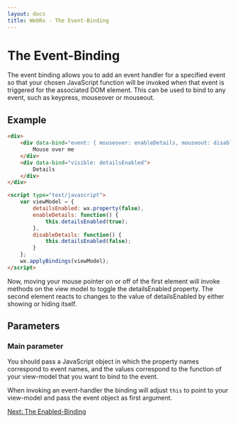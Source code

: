```yaml
---
layout: docs
title: WebRx - The Event-Binding
---
```

# The Event-Binding

The event binding allows you to add an event handler for a specified event so that your chosen JavaScript function will be 
invoked when that event is triggered for the associated DOM element. This can be used to bind to any event, 
such as keypress, mouseover or mouseout.

## Example

```html
<div>
    <div data-bind="event: { mouseover: enableDetails, mouseout: disableDetails }">
        Mouse over me
    </div>
    <div data-bind="visible: detailsEnabled">
        Details
    </div>
</div>
```
 
```html
<script type="text/javascript">
    var viewModel = {
        detailsEnabled: wx.property(false),
        enableDetails: function() {
            this.detailsEnabled(true);
        },
        disableDetails: function() {
            this.detailsEnabled(false);
        }
    };
    wx.applyBindings(viewModel);
</script>
```

Now, moving your mouse pointer on or off of the first element will invoke methods on the view model to 
toggle the detailsEnabled property. The second element reacts to changes to the value of detailsEnabled 
by either showing or hiding itself.

## Parameters

### Main parameter

You should pass a JavaScript object in which the property names correspond to event names, and 
the values correspond to the function of your view-model that you want to bind to the event.

When invoking an event-handler the binding will adjust <code>this</code> to point to your view-model and 
pass the event object as first argument.

<a class="next-topic" href="/docs/enabled-binding.html">Next: The Enabled-Binding</a>
